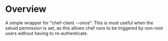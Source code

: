 # Overview
A simple wrapper for "chef-client --once".
This is most useful when the setuid permission is set, as this allows chef runs to
be triggered by non-root users without having to re-authenticate.
